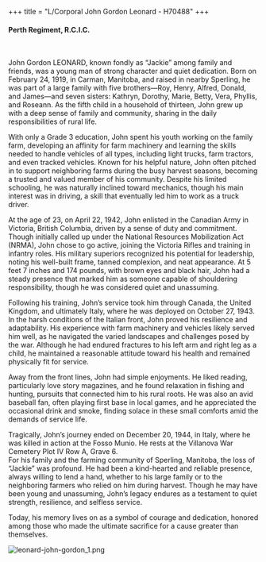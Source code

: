 +++
title = "L/Corporal John Gordon Leonard - H70488"
+++

#### Perth Regiment, R.C.I.C.
<br>


John Gordon LEONARD, known fondly as “Jackie” among family and friends, was a young man of strong character and quiet dedication. 
Born on February 24, 1919, in Carman, Manitoba, and raised in nearby Sperling, he was part of a large family with five brothers—Roy, Henry, Alfred, Donald, and James—and seven sisters: Kathryn, Dorothy, Marie, Betty, Vera, Phyllis, and Roseann. As the fifth child in a household of thirteen, John grew up with a deep sense of family and community, sharing in the daily responsibilities of rural life.

With only a Grade 3 education, John spent his youth working on the family farm, developing an affinity for farm machinery and learning the skills needed to handle vehicles of all types, including light trucks, farm tractors, and even tracked vehicles. Known for his helpful nature, John often pitched in to support neighboring farms during the busy harvest seasons, becoming a trusted and valued member of his community. Despite his limited schooling, he was naturally inclined toward mechanics, though his main interest was in driving, a skill that eventually led him to work as a truck driver.

At the age of 23, on April 22, 1942, John enlisted in the Canadian Army in Victoria, British Columbia, driven by a sense of duty and commitment. Though initially called up under the National Resources Mobilization Act (NRMA), John chose to go active, joining the Victoria Rifles and training in infantry roles. His military superiors recognized his potential for leadership, noting his well-built frame, tanned complexion, and neat appearance. At 5 feet 7 inches and 174 pounds, with brown eyes and black hair, John had a steady presence that marked him as someone capable of shouldering responsibility, though he was considered quiet and unassuming.

Following his training, John’s service took him through Canada, the United Kingdom, and ultimately Italy, where he was deployed on October 27, 1943. In the harsh conditions of the Italian front, John proved his resilience and adaptability. His experience with farm machinery and vehicles likely served him well, as he navigated the varied landscapes and challenges posed by the war. Although he had endured fractures to his left arm and right leg as a child, he maintained a reasonable attitude toward his health and remained physically fit for service.

Away from the front lines, John had simple enjoyments. He liked reading, particularly love story magazines, and he found relaxation in fishing and hunting, pursuits that connected him to his rural roots. He was also an avid baseball fan, often playing first base in local games, and he appreciated the occasional drink and smoke, finding solace in these small comforts amid the demands of service life.

Tragically, John’s journey ended on December 20, 1944, in Italy, where he was killed in action at the Fosso Munio. 
He rests at the Villanova War Cemetery Plot IV Row A, Grave 6.  
For his family and the farming community of Sperling, Manitoba, the loss of “Jackie” was profound. He had been a kind-hearted and reliable presence, always willing to lend a hand, whether to his large family or to the neighboring farmers who relied on him during harvest. Though he may have been young and unassuming, John’s legacy endures as a testament to quiet strength, resilience, and selfless service.

Today, his memory lives on as a symbol of courage and dedication, honored among those who made the ultimate sacrifice for a cause greater than themselves.

![leonard-john-gordon_1.png](/images/Soldiers/leonard-john-gordon_1.png)

